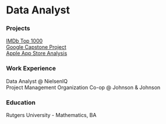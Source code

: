 # Data Analyst

### Projects
[IMDb Top 1000](https://github.com/pratikspatel813/Movies-Project)  
[Google Capstone Project](https://github.com/pratikspatel813/Divvy-Data-Project)  
[Apple App Store Analysis](https://github.com/pratikspatel813/AppleAppStore-Project)

### Work Experience
Data Analyst @ NielsenIQ  
Project Management Organization Co-op @ Johnson & Johnson

### Education
Rutgers University - Mathematics, BA
